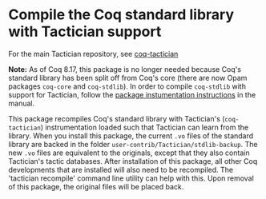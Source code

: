 # Compile the Coq standard library with Tactician support

For the main Tactician repository, see [coq-tactician](https://github.com/coq-tactician/coq-tactician)

**Note:** As of Coq 8.17, this package is no longer needed because Coq's standard
library has been split off from Coq's core (there are now Opam packages `coq-core`
and `coq-stdlib`). In order to compile `coq-stdlib` with support for Tactician,
follow the [package instumentation instructions](](https://coq-tactician.github.io/manual/coq-packages/))
in the manual.

This package recompiles Coq's standard library with Tactician's (`coq-tactician`)
instrumentation loaded such that Tactician can learn from the library. When you
install this package, the current `.vo` files of the standard library are backed
in the folder `user-contrib/Tactician/stdlib-backup`. The new `.vo` files are
equivalent to the originals, except that they also contain Tactician's tactic
databases. After installation of this package, all other Coq developments that
are installed will also need to be recompiled. The 'tactician recompile' command
line utility can help with this.
Upon removal of this package, the original files will be placed back.
